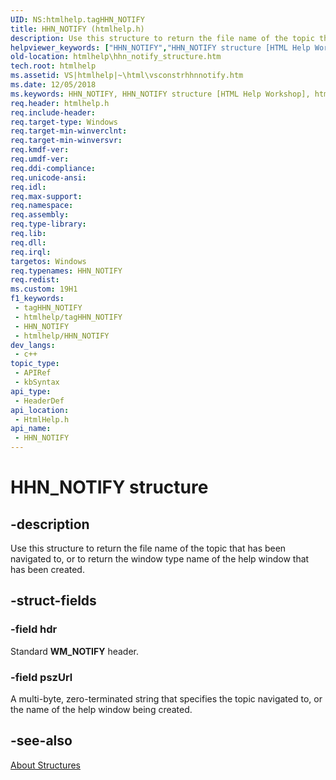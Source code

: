 ```yaml
---
UID: NS:htmlhelp.tagHHN_NOTIFY
title: HHN_NOTIFY (htmlhelp.h)
description: Use this structure to return the file name of the topic that has been navigated to, or to return the window type name of the help window that has been created.
helpviewer_keywords: ["HHN_NOTIFY","HHN_NOTIFY structure [HTML Help Workshop]","htmlhelp.hhn_notify_structure","htmlhelp/HHN_NOTIFY","vsconStrhhnnotify"]
old-location: htmlhelp\hhn_notify_structure.htm
tech.root: htmlhelp
ms.assetid: VS|htmlhelp|~\html\vsconstrhhnnotify.htm
ms.date: 12/05/2018
ms.keywords: HHN_NOTIFY, HHN_NOTIFY structure [HTML Help Workshop], htmlhelp.hhn_notify_structure, htmlhelp/HHN_NOTIFY, vsconStrhhnnotify
req.header: htmlhelp.h
req.include-header: 
req.target-type: Windows
req.target-min-winverclnt: 
req.target-min-winversvr: 
req.kmdf-ver: 
req.umdf-ver: 
req.ddi-compliance: 
req.unicode-ansi: 
req.idl: 
req.max-support: 
req.namespace: 
req.assembly: 
req.type-library: 
req.lib: 
req.dll: 
req.irql: 
targetos: Windows
req.typenames: HHN_NOTIFY
req.redist: 
ms.custom: 19H1
f1_keywords:
 - tagHHN_NOTIFY
 - htmlhelp/tagHHN_NOTIFY
 - HHN_NOTIFY
 - htmlhelp/HHN_NOTIFY
dev_langs:
 - c++
topic_type:
 - APIRef
 - kbSyntax
api_type:
 - HeaderDef
api_location:
 - HtmlHelp.h
api_name:
 - HHN_NOTIFY
---
```


# HHN_NOTIFY structure


## -description

Use this structure to return the file name of the topic that has been navigated to, or to return the window type name of the help window that has been created.

## -struct-fields

### -field hdr

Standard <b>WM_NOTIFY</b> header.

### -field pszUrl

A multi-byte, zero-terminated string that specifies the topic navigated to, or the name of the help window being created.

## -see-also

<a href="https://docs.microsoft.com/previous-versions/windows/desktop/htmlhelp/about-structures">About Structures</a>


